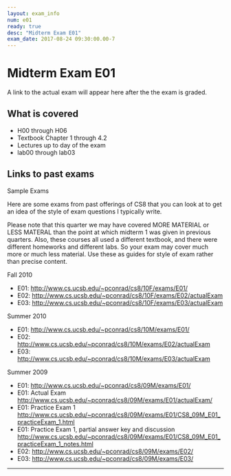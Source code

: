 ```yaml
---
layout: exam_info
num: e01
ready: true
desc: "Midterm Exam E01"
exam_date: 2017-08-24 09:30:00.00-7
---
```


# Midterm Exam E01

A link to the actual exam will appear here after the the exam is graded.

## What is covered

* H00 through H06
* Textbook Chapter 1 through 4.2
* Lectures up to day of the exam
* lab00 through lab03

## Links to past exams

Sample Exams

Here are some exams from past offerings of CS8 that you can look at to get an idea of the style of exam questions I typically write.

Please note that this quarter we may have covered MORE MATERIAL or LESS MATERAL than the point at which midterm 1 was given in previous quarters.  Also, these courses all used a different textbook, and there were different homeworks and different labs.   So your exam may cover much more or much less material.  Use these as guides for style of exam rather than precise content.

Fall 2010

* E01: <http://www.cs.ucsb.edu/~pconrad/cs8/10F/exams/E01/>
* E02: <http://www.cs.ucsb.edu/~pconrad/cs8/10F/exams/E02/actualExam>
* E03: <http://www.cs.ucsb.edu/~pconrad/cs8/10F/exams/E03/actualExam>

Summer 2010

* E01: <http://www.cs.ucsb.edu/~pconrad/cs8/10M/exams/E01/>
* E02: <http://www.cs.ucsb.edu/~pconrad/cs8/10M/exams/E02/actualExam>
* E03: <http://www.cs.ucsb.edu/~pconrad/cs8/10M/exams/E03/actualExam>


Summer 2009

* E01: <http://www.cs.ucsb.edu/~pconrad/cs8/09M/exams/E01/>
* E01: Actual Exam <http://www.cs.ucsb.edu/~pconrad/cs8/09M/exams/E01/actualExam/>
* E01: Practice Exam 1 <http://www.cs.ucsb.edu/~pconrad/cs8/09M/exams/E01/CS8_09M_E01_practiceExam_1.html>
* E01: Practice Exam 1, partial answer key and discussion <http://www.cs.ucsb.edu/~pconrad/cs8/09M/exams/E01/CS8_09M_E01_practiceExam_1_notes.html>
* E02: <http://www.cs.ucsb.edu/~pconrad/cs8/09M/exams/E02/>
* E03: <http://www.cs.ucsb.edu/~pconrad/cs8/09M/exams/E03/>


---

<div style="display:none;">  http://ucsb-cs56-m16.github.io/exam/e01 </div>
